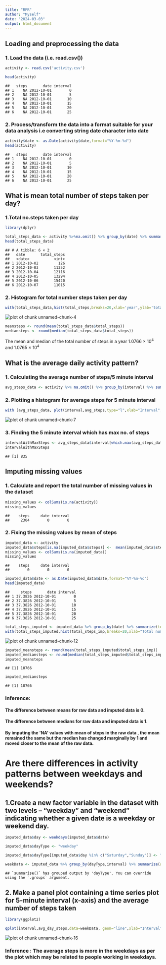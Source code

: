```yaml
---
title: "RPR"
author: "Myself"
date: "2024-03-03"
output: html_document
---
```




## Loading and preprocessing the data

### 1. Load the data (i.e. read.csv())


```r
activity <- read.csv('activity.csv')

head(activity)
```

```
##   steps       date interval
## 1    NA 2012-10-01        0
## 2    NA 2012-10-01        5
## 3    NA 2012-10-01       10
## 4    NA 2012-10-01       15
## 5    NA 2012-10-01       20
## 6    NA 2012-10-01       25
```

### 2. Process/transform the data into a format suitable for your data analysis i.e converting string date character into date



```r
activity$date <- as.Date(activity$date,format="%Y-%m-%d")
head(activity)
```

```
##   steps       date interval
## 1    NA 2012-10-01        0
## 2    NA 2012-10-01        5
## 3    NA 2012-10-01       10
## 4    NA 2012-10-01       15
## 5    NA 2012-10-01       20
## 6    NA 2012-10-01       25
```
## What is mean total number of steps taken per day?

### 1.Total no.steps taken per day


```r
library(dplyr)

total_steps_data <- activity %>%na.omit() %>% group_by(date) %>% summarize(total_steps=sum(steps))
head(total_steps_data)
```

```
## # A tibble: 6 × 2
##   date       total_steps
##   <date>           <int>
## 1 2012-10-02         126
## 2 2012-10-03       11352
## 3 2012-10-04       12116
## 4 2012-10-05       13294
## 5 2012-10-06       15420
## 6 2012-10-07       11015
```
### 2. Histogram for total number steps taken per day

```r
with(total_steps_data,hist(total_steps,breaks=20,xlab='year',ylab='total steps',main="Total no.of steps in a year",col='red'))
```

![plot of chunk unnamed-chunk-4](figure/unnamed-chunk-4-1.png)


```r
meansteps <- round(mean(total_steps_data$total_steps))
mediansteps <- round(median(total_steps_data$total_steps))
```
The mean and median of the total number of steps in a year 1.0766 &times; 10<sup>4</sup> and 1.0765 &times; 10<sup>4</sup>

## What is the average daily activity pattern?

### 1. Calculating the average number of steps/5 minute interval

```r
avg_steps_data <- activity %>% na.omit() %>% group_by(interval) %>% summarize(avg_steps=mean(steps))
```
### 2. Plotting a histogram for average steps for 5 minute interval


```r
with (avg_steps_data, plot(interval,avg_steps,type="l",xlab="Interval",ylab="Average steps taken",main="Average steps taken during 5 minute interval"))
```

![plot of chunk unnamed-chunk-7](figure/unnamed-chunk-7-1.png)

### 3. Finding the 5 minute interval which has max no. of steps


```r
intervalWithMaxSteps <- avg_steps_data$interval[which.max(avg_steps_data$avg_steps)]
intervalWithMaxSteps
```

```
## [1] 835
```

## Imputing missing values

### 1. Calculate and report the total number of missing values in the dataset


```r
missing_values <- colSums(is.na(activity))
missing_values
```

```
##    steps     date interval 
##     2304        0        0
```
### 2. Fixing the missing values by mean of steps

```r
imputed_data <- activity
imputed_data$steps[is.na(imputed_data$steps)] <-  mean(imputed_data$steps,na.rm=T)
missing_values <- colSums(is.na(imputed_data))
missing_values
```

```
##    steps     date interval 
##        0        0        0
```

```r
imputed_data$date <- as.Date(imputed_data$date,format="%Y-%m-%d")
head(imputed_data)
```

```
##     steps       date interval
## 1 37.3826 2012-10-01        0
## 2 37.3826 2012-10-01        5
## 3 37.3826 2012-10-01       10
## 4 37.3826 2012-10-01       15
## 5 37.3826 2012-10-01       20
## 6 37.3826 2012-10-01       25
```


```r
total_steps_imputed <- imputed_data %>% group_by(date) %>% summarize(total_steps_imp=sum(steps))
with(total_steps_imputed,hist(total_steps_imp,breaks=20,xlab="Total number of steps taken each day",ylab="Count",main="Total number of steps taken each day",col="blue"))
```

![plot of chunk unnamed-chunk-12](figure/unnamed-chunk-12-1.png)

```r
imputed_meansteps <- round(mean(total_steps_imputed$total_steps_imp))
imputed_mediansteps <- round(median(total_steps_imputed$total_steps_imp))
imputed_meansteps
```

```
## [1] 10766
```

```r
imputed_mediansteps
```

```
## [1] 10766
```
### Inference:
#### The difference between means for raw data and imputed data is 0.

#### The difference between medians for raw data and imputed data is 1.

#### By imputing the 'NA' values with mean of steps in the raw data ,  the mean remained the same but the median has changed marginally by 1 and moved closer to the mean of the raw data.

# Are there differences in activity patterns between weekdays and weekends?

## 1.Create a new factor variable in the dataset with two levels – “weekday” and “weekend” indicating whether a given date is a weekday or weekend day.

```r
imputed_data$day <- weekdays(imputed_data$date)

imputed_data$dayType <- "weekday"

imputed_data$dayType[imputed_data$day %in% c("Saturday","Sunday")] <- "weekend"
```


```r
weekData <- imputed_data %>% group_by(dayType,interval) %>% summarize(avg_day_steps=mean(steps))
```

```
## `summarise()` has grouped output by 'dayType'. You can override using the `.groups` argument.
```
## 2. Make a panel plot containing a time series plot for 5-minute interval (x-axis) and the average number of steps taken


```r
library(ggplot2)

qplot(interval,avg_day_steps,data=weekData, geom="line",xlab="Interval",ylab="Number of steps (Average)", facets=dayType ~ .)
```

![plot of chunk unnamed-chunk-16](figure/unnamed-chunk-16-1.png)

### Inference : The average steps is more in the weekdays as per the plot which may be related to people working in weekdays.
